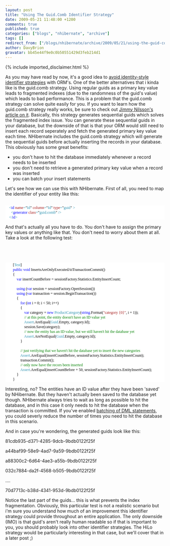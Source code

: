 ```yaml
---
layout: post
title: "Using The Guid.Comb Identifier Strategy"
date: 2009-05-21 11:48:00 +1200
comments: true
published: true
categories: ["blogs", "nhibernate", "archive"]
tags: []
redirect_from: ["/blogs/nhibernate/archive/2009/05/21/using-the-guid-comb-identifier-strategy.aspx/"]
author: DavyBrion
gravatar: bb45e44f9e0c0b50551429d3feb214d1
---
```

{% include imported_disclaimer.html %}
<p>As you may have read by now, it's a good idea to <a href="http://ayende.com/Blog/archive/2009/03/20/nhibernate-avoid-identity-generator-when-possible.aspx">avoid identity-style identifier strategies</a> with ORM's.  One of the better alternatives that i kinda like is the guid.comb strategy.  Using regular guids as a primary key value leads to fragmented indexes (due to the randomness of the guid's value) which leads to bad performance.  This is a problem that the guid.comb strategy can solve quite easily for you.
If you want to learn how the guid.comb strategy really works, be sure to check out <a href="http://www.informit.com/articles/article.aspx?p=25862">Jimmy Nilsson's article on it</a>. Basically, this strategy generates sequential guids which solves the fragmented index issue.  You can generate these sequential guids in your database, but the downside of that is that your ORM would still need to insert each record seperately and fetch the generated primary key value each time.  NHibernate includes the guid.comb strategy which will generate the sequential guids before actually inserting the records in your database.
This obviously has some great benefits: 
</p>
<ul>
<li>you don't have to hit the database immediately whenever a record needs to be inserted</li>
<li>you don't need to retrieve a generated primary key value when a record was inserted</li>
<li>you can batch your insert statements</li>
</ul>
<p>
Let's see how we can use this with NHibernate.  First of all, you need to map the identifier of your entity like this:
<code>
<style type="text/css"><!--
.cf { font-family: Consolas; font-size: 9pt; color: black; background: white; }
.cl { margin: 0px; }
.cb1 { color: blue; }
.cb2 { color: #a31515; }
.cb3 { color: red; }
--></style>
</code></p>
<div class="cf">
<p class="cl"><span class="cb1">&nbsp; &nbsp; &lt;</span><span class="cb2">id</span><span class="cb1"> </span><span class="cb3">name</span><span class="cb1">=</span>"<span class="cb1">Id</span>"<span class="cb1"> </span><span class="cb3">column</span><span class="cb1">=</span>"<span class="cb1">Id</span>"<span class="cb1"> </span><span class="cb3">type</span><span class="cb1">=</span>"<span class="cb1">guid</span>"<span class="cb1"> &gt;</span></p>
<p class="cl"><span class="cb1">&nbsp; &nbsp; &nbsp; &lt;</span><span class="cb2">generator</span><span class="cb1"> </span><span class="cb3">class</span><span class="cb1">=</span>"<span class="cb1">guid.comb</span>"<span class="cb1"> /&gt;</span></p>
<p class="cl"><span class="cb1">&nbsp; &nbsp; &lt;/</span><span class="cb2">id</span><span class="cb1">&gt;</span></p>
</div>
<p>

And that's actually all you have to do.  You don't have to assign the primary key values or anything like that.  You don't need to worry about them at all.  
Take a look at the following test:
<code>
<style type="text/css"><!--
.cf { font-family: Consolas; font-size: 9pt; color: black; background: white; }
.cl { margin: 0px; }
.cb1 { color: #2b91af; }
.cb2 { color: blue; }
.cb3 { color: #a31515; }
.cb4 { color: green; }
--></style>
</code></p>
<div class="cf">
<p class="cl">&nbsp;&nbsp;&nbsp; &nbsp;&nbsp;&nbsp; [<span class="cb1">Test</span>]</p>
<p class="cl">&nbsp;&nbsp;&nbsp; &nbsp;&nbsp;&nbsp; <span class="cb2">public</span> <span class="cb2">void</span> InsertsAreOnlyExecutedAtTransactionCommit()</p>
<p class="cl">&nbsp;&nbsp;&nbsp; &nbsp;&nbsp;&nbsp; {</p>
<p class="cl">&nbsp;&nbsp;&nbsp; &nbsp;&nbsp;&nbsp; &nbsp;&nbsp;&nbsp; <span class="cb2">var</span> insertCountBefore = sessionFactory.Statistics.EntityInsertCount;</p>
<p class="cl">&nbsp;</p>
<p class="cl">&nbsp;&nbsp;&nbsp; &nbsp;&nbsp;&nbsp; &nbsp;&nbsp;&nbsp; <span class="cb2">using</span> (<span class="cb2">var</span> session = sessionFactory.OpenSession())</p>
<p class="cl">&nbsp;&nbsp;&nbsp; &nbsp;&nbsp;&nbsp; &nbsp;&nbsp;&nbsp; <span class="cb2">using</span> (<span class="cb2">var</span> transaction = session.BeginTransaction())</p>
<p class="cl">&nbsp;&nbsp;&nbsp; &nbsp;&nbsp;&nbsp; &nbsp;&nbsp;&nbsp; {</p>
<p class="cl">&nbsp;&nbsp;&nbsp; &nbsp;&nbsp;&nbsp; &nbsp;&nbsp;&nbsp; &nbsp;&nbsp;&nbsp; <span class="cb2">for</span> (<span class="cb2">int</span> i = 0; i &lt; 50; i++)</p>
<p class="cl">&nbsp;&nbsp;&nbsp; &nbsp;&nbsp;&nbsp; &nbsp;&nbsp;&nbsp; &nbsp;&nbsp;&nbsp; {</p>
<p class="cl">&nbsp;&nbsp;&nbsp; &nbsp;&nbsp;&nbsp; &nbsp;&nbsp;&nbsp; &nbsp;&nbsp;&nbsp; &nbsp;&nbsp;&nbsp; <span class="cb2">var</span> category = <span class="cb2">new</span> <span class="cb1">ProductCategory</span>(<span class="cb2">string</span>.Format(<span class="cb3">"category {0}"</span>, i + 1));</p>
<p class="cl">&nbsp;&nbsp;&nbsp; &nbsp;&nbsp;&nbsp; &nbsp;&nbsp;&nbsp; &nbsp;&nbsp;&nbsp; &nbsp;&nbsp;&nbsp; <span class="cb4">// at this point, the entity doesn't have an ID value yet</span></p>
<p class="cl">&nbsp;&nbsp;&nbsp; &nbsp;&nbsp;&nbsp; &nbsp;&nbsp;&nbsp; &nbsp;&nbsp;&nbsp; &nbsp;&nbsp;&nbsp; <span class="cb1">Assert</span>.AreEqual(<span class="cb1">Guid</span>.Empty, category.Id);</p>
<p class="cl">&nbsp;&nbsp;&nbsp; &nbsp;&nbsp;&nbsp; &nbsp;&nbsp;&nbsp; &nbsp;&nbsp;&nbsp; &nbsp;&nbsp;&nbsp; session.Save(category);</p>
<p class="cl">&nbsp;&nbsp;&nbsp; &nbsp;&nbsp;&nbsp; &nbsp;&nbsp;&nbsp; &nbsp;&nbsp;&nbsp; &nbsp;&nbsp;&nbsp; <span class="cb4">// now the entity has an ID value, but we still haven't hit the database yet</span></p>
<p class="cl">&nbsp;&nbsp;&nbsp; &nbsp;&nbsp;&nbsp; &nbsp;&nbsp;&nbsp; &nbsp;&nbsp;&nbsp; &nbsp;&nbsp;&nbsp; <span class="cb1">Assert</span>.AreNotEqual(<span class="cb1">Guid</span>.Empty, category.Id);</p>
<p class="cl">&nbsp;&nbsp;&nbsp; &nbsp;&nbsp;&nbsp; &nbsp;&nbsp;&nbsp; &nbsp;&nbsp;&nbsp; }</p>
<p class="cl">&nbsp;</p>
<p class="cl">&nbsp;&nbsp;&nbsp; &nbsp;&nbsp;&nbsp; &nbsp;&nbsp;&nbsp; &nbsp;&nbsp;&nbsp; <span class="cb4">// just verifying that we haven't hit the database yet to insert the new categories</span></p>
<p class="cl">&nbsp;&nbsp;&nbsp; &nbsp;&nbsp;&nbsp; &nbsp;&nbsp;&nbsp; &nbsp;&nbsp;&nbsp; <span class="cb1">Assert</span>.AreEqual(insertCountBefore, sessionFactory.Statistics.EntityInsertCount);</p>
<p class="cl">&nbsp;&nbsp;&nbsp; &nbsp;&nbsp;&nbsp; &nbsp;&nbsp;&nbsp; &nbsp;&nbsp;&nbsp; transaction.Commit();</p>
<p class="cl">&nbsp;&nbsp;&nbsp; &nbsp;&nbsp;&nbsp; &nbsp;&nbsp;&nbsp; &nbsp;&nbsp;&nbsp; <span class="cb4">// only now have the recors been inserted</span></p>
<p class="cl">&nbsp;&nbsp;&nbsp; &nbsp;&nbsp;&nbsp; &nbsp;&nbsp;&nbsp; &nbsp;&nbsp;&nbsp; <span class="cb1">Assert</span>.AreEqual(insertCountBefore + 50, sessionFactory.Statistics.EntityInsertCount);</p>
<p class="cl">&nbsp;&nbsp;&nbsp; &nbsp;&nbsp;&nbsp; &nbsp;&nbsp;&nbsp; }</p>
<p class="cl">&nbsp;&nbsp;&nbsp; &nbsp;&nbsp;&nbsp; }</p>
</div>
<p>

Interesting, no? The entities have an ID value after they have been 'saved' by NHibernate.  But they haven't actually been saved to the database yet though.  NHibernate always tries to wait as long as possible to hit the database, and in this case it only needs to hit the database when the transaction is committed.  If you've enabled <a href="http://davybrion.com/blog/2008/10/batching-nhibernates-dm-statements/">batching of DML statements</a>, you could severly reduce the number of times you need to hit the database in this scenario.
</p>
<p>And in case you're wondering, the generated guids look like this:
</p>
<p>81cdb935-d371-4285-9dcb-9bdb0122f25f
</p>
<p>a44baf99-58e9-4ad7-9a59-9bdb0122f25f
</p>
<p>a88300c2-6d64-4ae3-a55b-9bdb0122f25f
</p>
<p>032c7884-da2f-4568-b505-9bdb0122f25f
</p>
<p>....
</p>
<p>70d7713c-b38d-4341-953d-9bdb0122f25f
</p>
<p>Notice the last part of the guids... this is what prevents the index fragmentation.
Obviously, this particular test is not a realistic scenario but i'm sure you understand how much of an improvement this identifier strategy could provide throughout an entire application.  The only downside (IMO) is that guid's aren't really human readable so if that is important to you, you should probably look into other identifier strategies.  The HiLo strategy would be particularly interesting in that case, but we'll cover that in a later post ;)</p>
